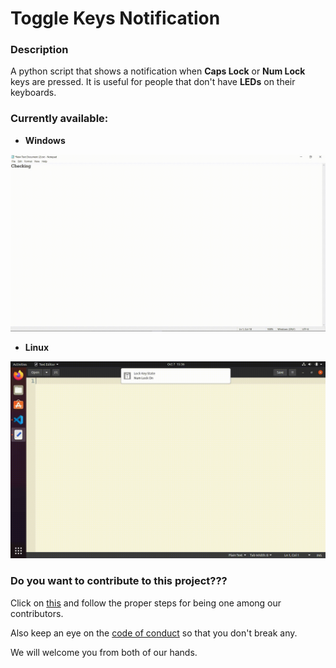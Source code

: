 # Toggle Keys Notification

### Description

A python script that shows a notification when **Caps Lock** or **Num Lock** keys are pressed. It is useful for people that don't have **LEDs** on their keyboards. 


### Currently available:

- **Windows** 

<p align = "center">
  <img text = "Windows Toggle Key Notification Demo" src = "/Windows Toggle Key Notification.gif"/>
</p> 

- **Linux**

<p align = "center">
  <img text = "Linux Toggle Key Notification Demo" src = "/Linux Toggle Key Notification.gif"/>
</p> 

### Do you want to contribute to this project???

Click on [this](CONTRIBUTING.md) and follow the proper steps for being one among our contributors.

Also keep an eye on the [code of conduct](CODE_OF_CONDUCT.md) so that you don't break any.

We will welcome you from both of our hands.


